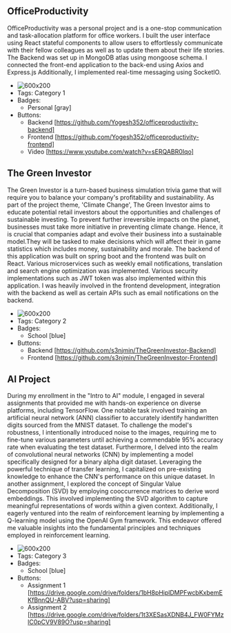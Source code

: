 ## OfficeProductivity
OfficeProductivity was a personal project and is a one-stop communication and task-allocation platform for office workers. I built the user interface using React stateful components to allow users to effortlessly communicate with their fellow colleagues as well as to update them about their life stories. The Backend was set up in MongoDB atlas using mongoose schema. I connected the front-end application to the back-end using Axios and Express.js Additionally, I implemented real-time messaging using SocketIO.
- ![600x200](/assets/OfficeProductivity.jpg)
- Tags: Category 1
- Badges:
  - Personal [gray]
- Buttons:
  - Backend [https://github.com/Yogesh352/officeproductivity-backend]
  - Frontend [https://github.com/Yogesh352/officeproductivity-frontend]
  - Video [https://www.youtube.com/watch?v=sERQABR0Iqo]

## The Green Investor
The Green Investor is a turn-based business simulation trivia game that will require you to balance your company's profitability and sustainability. As part of the project theme, 'Climate Change', The Green Investor aims to educate potential retail investors about the opportunities and challenges of sustainable investing. To prevent further irreversible impacts on the planet, businesses must take more initiative in preventing climate change. Hence, it is crucial that companies adapt and evolve their business into a sustainable model.They will be tasked to make decisions which will affect their in game statistics which includes money, sustainability and morale. The backend of this application was built on spring boot and the frontend was built on React. Various microservices such as weekly email notifications, translation and search engine optimization was implemented. Various security implementations such as JWT token was also implemented within this application. I was heavily involved in the frontend development, integration with the backend as well as certain APIs such as email notifications on the backend.
- ![600x200](/assets/GreenInvestor.jpg)
- Tags: Category 2
- Badges:
  - School [blue]
- Buttons:
  - Backend [https://github.com/s3njmin/TheGreenInvestor-Backend]
  - Frontend [https://github.com/s3njmin/TheGreenInvestor-Frontend]

## AI Project
During my enrollment in the "Intro to AI" module, I engaged in several assignments that provided me with hands-on experience on diverse platforms, including TensorFlow. One notable task involved training an artificial neural network (ANN) classifier to accurately identify handwritten digits sourced from the MNIST dataset. To challenge the model's robustness, I intentionally introduced noise to the images, requiring me to fine-tune various parameters until achieving a commendable 95% accuracy rate when evaluating the test dataset. Furthermore, I delved into the realm of convolutional neural networks (CNN) by implementing a model specifically designed for a binary alpha digit dataset. Leveraging the powerful technique of transfer learning, I capitalized on pre-existing knowledge to enhance the CNN's performance on this unique dataset. In another assignment, I explored the concept of Singular Value Decomposition (SVD) by employing cooccurrence matrices to derive word embeddings. This involved implementing the SVD algorithm to capture meaningful representations of words within a given context. Additionally, I eagerly ventured into the realm of reinforcement learning by implementing a Q-learning model using the OpenAI Gym framework. This endeavor offered me valuable insights into the fundamental principles and techniques employed in reinforcement learning.
- ![600x200](/assets/AI.jpg)
- Tags: Category 3
- Badges:
  - School [blue]
- Buttons:
  - Assignment 1 [https://drive.google.com/drive/folders/1bH8pHiplDMPFwcbKxbemEKfBnnQU-ABV?usp=sharing]
  - Assignment 2   [https://drive.google.com/drive/folders/1t3XESasXDNB4J_FW0FYMzlC0pCV9V89O?usp=sharing]